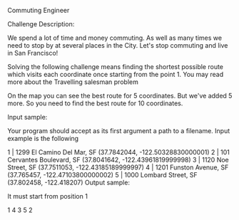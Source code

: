 Commuting Engineer

Challenge Description:

We spend a lot of time and money commuting. As well as many times we
need to stop by at several places in the City. Let's stop commuting and
live in San Francisco!

Solving the following challenge means finding the shortest possible
route which visits each coordinate once starting from the point 1. You
may read more about the Travelling salesman problem

On the map you can see the best route for 5 coordinates. But we've added
5 more. So you need to find the best route for 10 coordinates.

Input sample:

Your program should accept as its first argument a path to a filename.
Input example is the following

1 | 1299 El Camino Del Mar, SF (37.7842044, -122.50328830000001)
2 | 101 Cervantes Boulevard, SF (37.8041642, -122.43961819999998)
3 | 1120 Noe Street, SF (37.7511053, -122.43185189999997)
4 | 1201 Funston Avenue, SF (37.765457, -122.47103800000002)
5 | 1000 Lombard Street, SF (37.802458, -122.418207)
Output sample:

It must start from position 1

1
4
3
5
2

